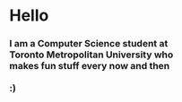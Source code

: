 # Hello
<h3>
I am a Computer Science student at<br>
Toronto Metropolitan University who<br>
makes fun stuff every now and then<br><br>
:)
</h3>
